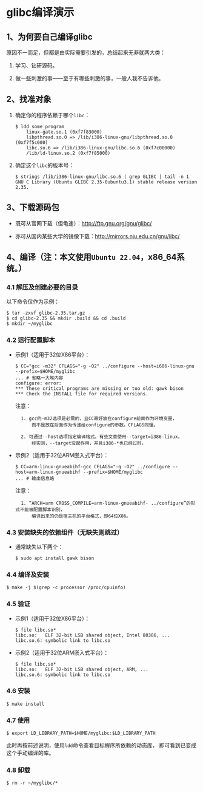 <meta http-equiv="Content-Type" content="text/html; charset=utf-8">

# glibc编译演示

## 1、为何要自己编译glibc

原因不一而足，但都是由实际需要引发的，总结起来无非就两大类：

1. 学习、钻研源码。

2. 做一些刺激的事——至于有哪些刺激的事，一般人我不告诉他。

## 2、找准对象

1. 确定你的程序依赖于哪个`libc`：

    ````
    $ ldd some_program
    	linux-gate.so.1 (0xf7f83000)
    	libpthread.so.0 => /lib/i386-linux-gnu/libpthread.so.0 (0xf7f5c000)
    	libc.so.6 => /lib/i386-linux-gnu/libc.so.6 (0xf7c00000)
    	/lib/ld-linux.so.2 (0xf7f85000)
    ````

2. 确定这个`libc`的版本号：

    ````
    $ strings /lib/i386-linux-gnu/libc.so.6 | grep GLIBC | tail -n 1
    GNU C Library (Ubuntu GLIBC 2.35-0ubuntu3.1) stable release version 2.35.
    ````

## 3、下载源码包

* 既可从官网下载（但龟速）：http://ftp.gnu.org/gnu/glibc/

* 亦可从国内某些大学的镜像下载：http://mirrors.nju.edu.cn/gnu/libc/

## 4、编译（注：本文使用`Ubuntu 22.04`，x86_64系统。）

### 4.1 解压及创建必要的目录

以下命令仅作为示例：

````
$ tar -zxvf glibc-2.35.tar.gz
$ cd glibc-2.35 && mkdir .build && cd .build
$ mkdir ~/myglibc
````

### 4.2 运行配置脚本

* 示例1（适用于32位X86平台）：

    ````
    $ CC="gcc -m32" CFLAGS="-g -O2" ../configure --host=i686-linux-gnu --prefix=$HOME/myglibc
    ... # 省略一大堆内容
    configure: error:
    *** These critical programs are missing or too old: gawk bison
    *** Check the INSTALL file for required versions.
    ````

    注意：

        1. gcc的-m32选项是必需的，且CC最好放在configure前面作为环境变量，
            而不是放在后面作为传递给configure的参数。CFLAGS同理。

        2. 可通过--host选项指定编译格式。有些文章使用--target=i386-linux，
            经实测，--target没起作用，并且i386-*也已经过时。

* 示例2（适用于32位ARM嵌入式平台）：

    ````
    $ CC=arm-linux-gnueabihf-gcc CFLAGS="-g -O2" ../configure --host=arm-linux-gnueabihf --prefix=$HOME/myglibc
    ... # 输出信息略
    ````

    注意：

        1. “ARCH=arm CROSS_COMPILE=arm-linux-gnueabihf- ../configure”的形式不能被配置脚本识别，
            编译出来的仍是宿主机的平台格式，即64位X86。

### 4.3 安装缺失的依赖组件（无缺失则跳过）

* 通常缺失以下两个：

    ````
    $ sudo apt install gawk bison
    ````

### 4.4 编译及安装

````
$ make -j $(grep -c processor /proc/cpuinfo)
````

### 4.5 验证

* 示例1（适用于32位X86平台）：

    ````
    $ file libc.so*
    libc.so:   ELF 32-bit LSB shared object, Intel 80386, ...
    libc.so.6: symbolic link to libc.so
    ````

* 示例2（适用于32位ARM嵌入式平台）：

    ````
    $ file libc.so*
    libc.so:   ELF 32-bit LSB shared object, ARM, ...
    libc.so.6: symbolic link to libc.so
    ````

### 4.6 安装

````
$ make install
````

### 4.7 使用

````
$ export LD_LIBRARY_PATH=$HOME/myglibc:$LD_LIBRARY_PATH
````

此时再按前述说明，使用`ldd`命令查看目标程序所依赖的动态库，
即可看到已变成这个手动编译的库。

### 4.8 卸载

````
$ rm -r ~/myglibc/*
````

